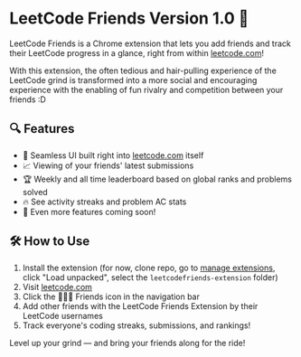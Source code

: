 # LeetCode Friends Version 1.0 🚀

LeetCode Friends is a Chrome extension that lets you add friends and track their LeetCode progress in a glance, right from within [leetcode.com](https://leetcode.com)! 

With this extension, the often tedious and hair-pulling experience of the LeetCode grind is transformed into a more social and encouraging experience with the enabling of fun rivalry and competition between your friends :D

## 🔍 Features

- 🥶 Seamless UI built right into [leetcode.com](https://leetcode.com) itself
- 📈 Viewing of your friends' latest submissions
- 🏆 Weekly and all time leaderboard based on global ranks and problems solved
- 🔥 See activity streaks and problem AC stats
- 👹 Even more features coming soon!

## 🛠️ How to Use

1. Install the extension (for now, clone repo, go to [manage extensions](chrome://extensions/), click "Load unpacked", select the `leetcodefriends-extension` folder)
2. Visit [leetcode.com](https://leetcode.com)
3. Click the 🧑‍🤝‍🧑 Friends icon in the navigation bar
4. Add other friends with the LeetCode Friends Extension by their LeetCode usernames
5. Track everyone's coding streaks, submissions, and rankings!

Level up your grind — and bring your friends along for the ride!
